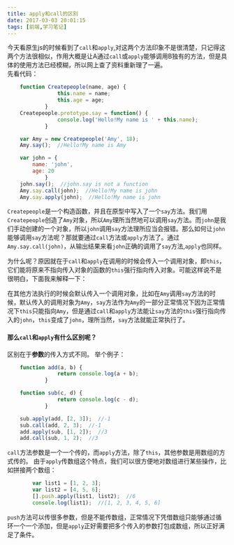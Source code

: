 ```yaml
---
title: apply和call的区别
date: 2017-03-03 20:01:15
tags: [前端,学习笔记]
---
```


今天看原生js的时候看到了<code>call</code>和<code>apply</code>,对这两个方法印象不是很清楚，只记得这两个方法很相似，作用大概是让A通过<code>call</code>或<code>apply</code>能够调用B独有的方法，但是具体的使用方法已经模糊，所以网上查了资料重新理了一遍。<br />
先看代码：
``` javascript
    function Createpeople(name, age) {
                this.name = name;
                this.age = age;
            }
    Createpeople.prototype.say = function() {
                console.log('Hello!My name is ' + this.name);
            }

    var Amy = new Createpeople('Amy', 18);
    Amy.say();  //Hello!My name is Amy

    var john = {
        name: 'john',
        age: 20
            }
    john.say();  //john.say is not a function
    Amy.say.call(john);  //Hello!My name is john
    Amy.say.apply(john);  //Hello!My name is john
```

<!-- more -->
<code>Createpeople</code>是一个构造函数，并且在原型中写入了一个<code>say</code>方法。我们用<code>Createpeople</code>创造了<code>Amy</code>对象，所以<code>Amy</code>理所当然地可以调用<code>say</code>方法。而<code>john</code>是我们手动创建的一个对象，所以<code>john</code>调用<code>say</code>方法理所应当会报错。那么如何让<code>john</code>能够调用<code>say</code>方法呢？那就要通过<code>call</code>方法或<code>apply</code>方法了。通过<code>Amy.say.call(john)</code>，从输出结果来看<code>john</code>正确的调用了<code>say</code>方法,<code>apply</code>也同样。

为什么呢？原因就在于<code>call</code>和<code>apply</code>在调用的时候会传入一个调用对象，即<code>this</code>，它们能将原来不指向传入对象的函数的<code>this</code>强行指向传入对象。可能这样说不是很明白，下面我来解释一下：

在其他方法执行的时候会默认传入一个调用对象，比如在<code>Amy</code>调用<code>say</code>方法的时候，默认传入的调用对象为<code>Amy</code>，<code>say</code>方法作为<code>Amy</code>的一部分正常情况下因为正常情况下<code>this</code>只能指向<code>Amy</code>，但是通过<code>call</code>和<code>apply</code>方法能让<code>say</code>方法的<code>this</code>强行指向传入的<code>john</code>，<code>this</code>变成了<code>john</code>，理所当然，<code>say</code>方法就能正常执行了。

#### **那么<code>call</code>和<code>apply</code>有什么区别呢？**
区别在于**参数**的传入方式不同。
举个例子：
``` javascript
    function add(a, b) {
                return console.log(a + b);
            }

    function sub(c, d) {
                return console.log(c - d);
            }

    sub.apply(add, [2, 3]);  //-1
    sub.call(add, 2, 3);  //-1
    add.apply(sub, [1, 2]);  //3
    add.call(sub, 1, 2);  //3
```
<code>call</code>方法参数是一个一个传的，而<code>apply</code>方法，除了<code>this</code>，其他参数是用数组的方式传的。
由于<code>apply</code>传数组这个特点，我们可以很方便地对数组进行某些操作，比如拼接两个数组：
``` javascript
        var list1 = [1, 2, 3];
        var list2 = [4, 5, 6];
        [].push.apply(list1, list2);  //6
        console.log(list1);  //[1, 2, 3, 4, 5, 6]
```
<code>push</code>方法可以传很多参数，但是不能传数组，正常情况下凭借数组只能够通过循环一个一个添加，但是<code>apply</code>正好需要把多个传入的参数打包成数组，所以正好满足了条件。

